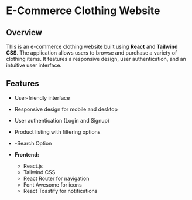 # E-Commerce Clothing Website

## Overview

This is an e-commerce clothing website built using **React** and **Tailwind CSS**. The application allows users to browse and purchase a variety of clothing items. It features a responsive design, user authentication, and an intuitive user interface.

## Features

- User-friendly interface
- Responsive design for mobile and desktop
- User authentication (Login and Signup)
- Product listing with filtering options
- -Search Option

- **Frontend:**
  - React.js
  - Tailwind CSS
  - React Router for navigation
  - Font Awesome for icons
  - React Toastify for notifications

